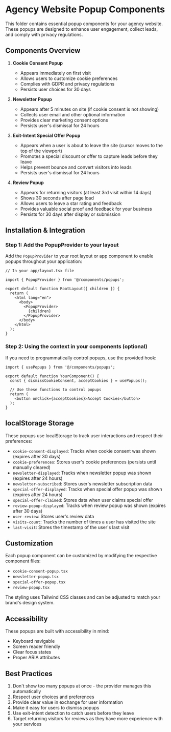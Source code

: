 # Agency Website Popup Components

This folder contains essential popup components for your agency website. These popups are designed to enhance user engagement, collect leads, and comply with privacy regulations.

## Components Overview

1. **Cookie Consent Popup**
   - Appears immediately on first visit
   - Allows users to customize cookie preferences
   - Complies with GDPR and privacy regulations
   - Persists user choices for 30 days

2. **Newsletter Popup**
   - Appears after 5 minutes on site (if cookie consent is not showing)
   - Collects user email and other optional information
   - Provides clear marketing consent options
   - Persists user's dismissal for 24 hours

3. **Exit-Intent Special Offer Popup**
   - Appears when a user is about to leave the site (cursor moves to the top of the viewport)
   - Promotes a special discount or offer to capture leads before they leave
   - Helps prevent bounce and convert visitors into leads
   - Persists user's dismissal for 24 hours

4. **Review Popup**
   - Appears for returning visitors (at least 3rd visit within 14 days)
   - Shows 30 seconds after page load
   - Allows users to leave a star rating and feedback
   - Provides valuable social proof and feedback for your business
   - Persists for 30 days after display or submission

## Installation & Integration

### Step 1: Add the PopupProvider to your layout

Add the `PopupProvider` to your root layout or app component to enable popups throughout your application:

```tsx
// In your app/layout.tsx file

import { PopupProvider } from '@/components/popups';

export default function RootLayout({ children }) {
  return (
    <html lang="en">
      <body>
        <PopupProvider>
          {children}
        </PopupProvider>
      </body>
    </html>
  );
}
```

### Step 2: Using the context in your components (optional)

If you need to programmatically control popups, use the provided hook:

```tsx
import { usePopups } from '@/components/popups';

export default function YourComponent() {
  const { dismissCookieConsent, acceptCookies } = usePopups();
  
  // Use these functions to control popups
  return (
    <button onClick={acceptCookies}>Accept Cookies</button>
  );
}
```

## localStorage Storage

These popups use localStorage to track user interactions and respect their preferences:

- `cookie-consent-displayed`: Tracks when cookie consent was shown (expires after 30 days)
- `cookie-preferences`: Stores user's cookie preferences (persists until manually cleared)
- `newsletter-displayed`: Tracks when newsletter popup was shown (expires after 24 hours)
- `newsletter-subscribed`: Stores user's newsletter subscription data
- `special-offer-displayed`: Tracks when special offer popup was shown (expires after 24 hours)
- `special-offer-claimed`: Stores data when user claims special offer
- `review-popup-displayed`: Tracks when review popup was shown (expires after 30 days)
- `user-review`: Stores user's review data
- `visits-count`: Tracks the number of times a user has visited the site
- `last-visit`: Stores the timestamp of the user's last visit

## Customization

Each popup component can be customized by modifying the respective component files:

- `cookie-consent-popup.tsx`
- `newsletter-popup.tsx`
- `special-offer-popup.tsx`
- `review-popup.tsx`

The styling uses Tailwind CSS classes and can be adjusted to match your brand's design system.

## Accessibility

These popups are built with accessibility in mind:
- Keyboard navigable
- Screen reader friendly
- Clear focus states
- Proper ARIA attributes

## Best Practices

1. Don't show too many popups at once - the provider manages this automatically
2. Respect user choices and preferences
3. Provide clear value in exchange for user information
4. Make it easy for users to dismiss popups
5. Use exit-intent detection to catch users before they leave
6. Target returning visitors for reviews as they have more experience with your services 